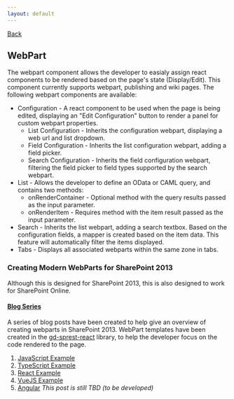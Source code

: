 ```yaml
---
layout: default
---
```

<div class="page-info" markdown="1">

[Back](/helpers)
## WebPart

</div>

The webpart component allows the developer to easialy assign react components to be rendered based on the page's state (Display/Edit). This component currently supports webpart, publishing and wiki pages. The following webpart components are available:
* Configuration - A react component to be used when the page is being edited, displaying an "Edit Configuration" button to render a panel for custom webpart properties.
    * List Configuration - Inherits the configuration webpart, displaying a web url and list dropdown.
    * Field Configuration - Inherits the list configuration webpart, adding a field picker.
    * Search Configuration - Inherits the field configuration webpart, filtering the field picker to field types supported by the search webpart.
* List - Allows the developer to define an OData or CAML query, and contains two methods:
    * onRenderContainer - Optional method with the query results passed as the input parameter.
    * onRenderItem - Requires method with the item result passed as the input parameter.
* Search - Inherits the list webpart, adding a search textbox. Based on the configuration fields, a mapper is created based on the item data. This feature will automatically filter the items displayed.
* Tabs - Displays all associated webparts within the same zone in tabs.
### Creating Modern WebParts for SharePoint 2013
Although this is designed for SharePoint 2013, this is also designed to work for SharePoint Online.
#### [Blog Series](http://dattabase.com/sharepoint-2013-modern-webpart/)
A series of blog posts have been created to help give an overview of creating webparts in SharePoint 2013. WebPart templates have been created in the [gd-sprest-react](https://github.com/gunjandatta/sprest-react) library, to help the developer focus on the code rendered to the page.
1. [JavaScript Example](http://dattabase.com/sharepoint-2013-modern-webpart/)
2. [TypeScript Example](http://dattabase.com/sharepoint-2013-modern-webpart-1-4/)
3. [React Example](http://dattabase.com/sharepoint-2013-modern-webpart-2-4/)
4. [VueJS Example](http://dattabase.com/sharepoint-2013-modern-webpart-3-4/)
5. [Angular](http://dattabase.com/sharepoint-2013-modern-webpart-4-4/)
    _This post is still TBD (to be developed)_
